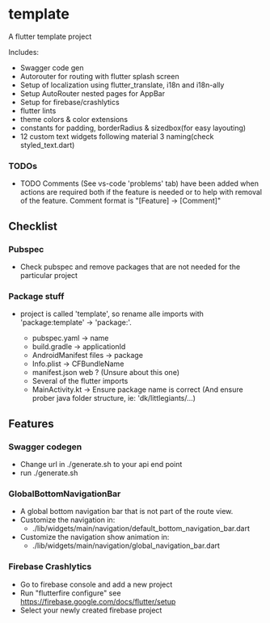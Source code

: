 # template

A flutter template project

Includes:

- Swagger code gen
- Autorouter for routing with flutter splash screen
- Setup of localization using flutter_translate, i18n and i18n-ally
- Setup AutoRouter nested pages for AppBar
- Setup for firebase/crashlytics
- flutter lints
- theme colors & color extensions
- constants for padding, borderRadius & sizedbox(for easy layouting)
- 12 custom text widgets following material 3 naming(check styled_text.dart)

### TODOs

- TODO Comments (See vs-code 'problems' tab) have been added when actions are required both if the feature is needed or to help with removal of the feature. Comment format is "[Feature] -> [Comment]"

## Checklist

### Pubspec

- Check pubspec and remove packages that are not needed for the particular project

### Package stuff

- project is called 'template', so rename alle imports with 'package:template' -> 'package:<your package name>'.
  - pubspec.yaml -> name
  - build.gradle -> applicationId
  - AndroidManifest files -> package
  - Info.plist -> CFBundleName
  - manifest.json web ? (Unsure about this one)
  - Several of the flutter imports
  - MainActivity.kt -> Ensure package name is correct (And ensure prober java folder structure, ie: 'dk/littlegiants/...)

## Features

### Swagger codegen

- Change url in ./generate.sh to your api end point
- run ./generate.sh

### GlobalBottomNavigationBar

- A global bottom navigation bar that is not part of the route view.
- Customize the navigation in:
  - ./lib/widgets/main/navigation/default_bottom_navigation_bar.dart
- Customize the navigation show animation in:
  - ./lib/widgets/main/navigation/global_navigation_bar.dart

### Firebase Crashlytics

- Go to firebase console and add a new project
- Run "flutterfire configure" see https://firebase.google.com/docs/flutter/setup
- Select your newly created firebase project
